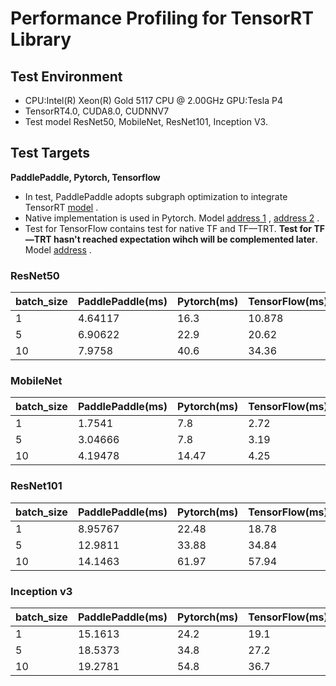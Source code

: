 # Performance Profiling for TensorRT Library

## Test Environment
- CPU:Intel(R) Xeon(R) Gold 5117 CPU @ 2.00GHz GPU:Tesla P4
- TensorRT4.0, CUDA8.0, CUDNNV7
- Test model ResNet50, MobileNet, ResNet101, Inception V3.

## Test Targets
**PaddlePaddle, Pytorch, Tensorflow**  

- In test, PaddlePaddle adopts subgraph optimization to integrate TensorRT [model](https://github.com/PaddlePaddle/models/tree/develop/PaddleCV/image_classification/models) .
- Native implementation is used in Pytorch. Model [address 1](https://github.com/pytorch/vision/tree/master/torchvision/models) , [address 2](https://github.com/marvis/pytorch-mobilenet) .
- Test for TensorFlow contains test for native TF and TF—TRT. **Test for TF—TRT hasn't reached expectation wihch will be complemented later**. Model [address](https://github.com/tensorflow/models) .


### ResNet50

|batch_size|PaddlePaddle(ms)|Pytorch(ms)|TensorFlow(ms)|
|---|---|---|---|
|1|4.64117 |16.3|10.878|
|5|6.90622| 22.9 |20.62|
|10|7.9758 |40.6|34.36|

### MobileNet
|batch_size|PaddlePaddle(ms)|Pytorch(ms)|TensorFlow(ms)|
|---|---|---|---|
|1| 1.7541 | 7.8 |2.72|
|5| 3.04666 | 7.8 |3.19|
|10|4.19478 | 14.47 |4.25|

### ResNet101
|batch_size|PaddlePaddle(ms)|Pytorch(ms)|TensorFlow(ms)|
|---|---|---|---|
|1|8.95767| 22.48 |18.78|
|5|12.9811 | 33.88 |34.84|
|10|14.1463| 61.97 |57.94|


### Inception v3
|batch_size|PaddlePaddle(ms)|Pytorch(ms)|TensorFlow(ms)|
|---|---|---|---|
|1|15.1613 | 24.2 |19.1|
|5|18.5373 | 34.8 |27.2|
|10|19.2781| 54.8 |36.7|
